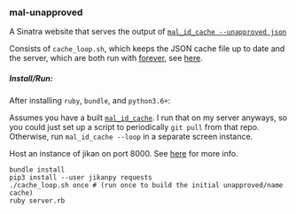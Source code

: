 ### mal-unapproved

A Sinatra website that serves the output of [`mal_id_cache --unapproved json`](https://github.com/seanbreckenridge/mal-id-cache)

Consists of `cache_loop.sh`, which keeps the JSON cache file up to date and the server, which are both run with [forever](https://github.com/foreversd/forever), see [here](https://github.com/seanbreckenridge/vps/blob/master/restart).

##### Install/Run:

After installing `ruby`, `bundle`, and `python3.6+`:

Assumes you have a built [`mal_id_cache`](https://github.com/seanbreckenridge/mal-id-cache). I run that on my server anyways, so you could just set up a script to periodically `git pull` from that repo. Otherwise, run `mal_id_cache --loop` in a separate screen instance.

Host an instance of jikan on port 8000. See [here](https://github.com/jikan-me/jikan-rest#01-installation-prerequisites) for more info.

```
bundle install
pip3 install --user jikanpy requests
./cache_loop.sh once # (run once to build the initial unapproved/name cache)
ruby server.rb
```
